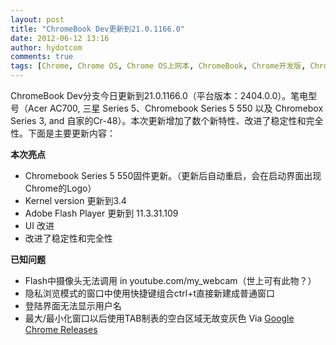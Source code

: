 ```yaml
---
layout: post
title: "ChromeBook Dev更新到21.0.1166.0"
date: 2012-06-12 13:16
author: hydotcom
comments: true
tags: [Chrome, Chrome OS, Chrome OS上网本, ChromeBook, Chrome开发版, Chrome更新]
---
```

ChromeBook Dev分支今日更新到21.0.1166.0（平台版本：2404.0.0）。笔电型号（Acer AC700, 三星 Series 5、Chromebook Series 5 550 以及 Chromebox Series 3, and 自家的Cr-48）。本次更新增加了数个新特性、改进了稳定性和完全性。下面是主要更新内容：

**本次亮点**


*   Chromebook Series 5 550固件更新。（更新后自动重启，会在启动界面出现Chrome的Logo）
*   Kernel version 更新到3.4
*   Adobe Flash Player 更新到 11.3.31.109
*   UI 改进
*   改进了稳定性和完全性
&nbsp;

**已知问题**


*   Flash中摄像头无法调用 in youtube.com/my_webcam（世上可有此物？）
*   隐私浏览模式的窗口中使用快捷键组合ctrl+t直接新建成普通窗口
*   登陆界面无法显示用户名
*   最大/最小化窗口以后使用TAB制表的空白区域无故变灰色
Via <a href="http://feedproxy.google.com/~r/GoogleChromeReleases/~3/Jd0VxgtwtSU/dev-update-for-chromebooks.html" target="_blank">Google Chrome Releases </a>
